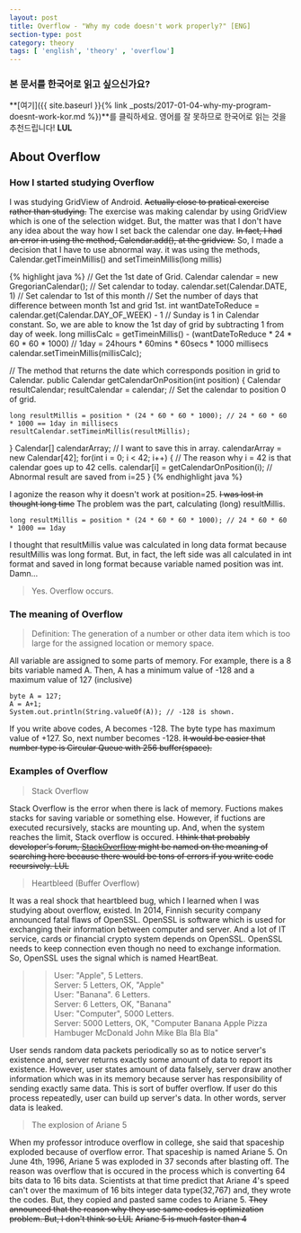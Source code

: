 ```yaml
---
layout: post
title: Overflow - "Why my code doesn't work properly?" [ENG]
section-type: post
category: theory
tags: [ 'english', 'theory' , 'overflow']
---
```

### 본 문서를 한국어로 읽고 싶으신가요?
**[여기]({{ site.baseurl }}{% link _posts/2017-01-04-why-my-program-doesnt-work-kor.md %})**를 클릭하세요. 영어를 잘 못하므로 한국어로 읽는 것을 추천드립니다! **LUL**

## About Overflow

### How I started studying Overflow

I was studying GridView of Android. ~~Actually close to pratical exercise rather than studying.~~ The exercise was making calendar by using GridView which is one of the selection widget. But, the matter was that I don't have any idea about the way how I set back the calendar one day. ~~In fact, I had an error in using the method, Calendar.add(), at the gridview.~~
So, I made a decision that I have to use abnormal way. it was using the methods, Calendar.getTimeinMillis() and setTimeinMillis(long millis)

{% highlight java %}
// Get the 1st date of Grid.
Calendar calendar = new GregorianCalendar(); // Set calendar to today.
calendar.set(Calendar.DATE, 1) // Set calendar to 1st of this month
// Set the number of days that difference between month 1st and grid 1st.
int wantDateToReduce = calendar.get(Calendar.DAY_OF_WEEK) - 1 // Sunday is 1 in Calendar constant. So, we are able to know the 1st day of grid by subtracting 1 from day of week.
long millisCalc = getTimeinMillis() - (wantDateToReduce * 24 * 60 * 60 * 1000) // 1day = 24hours * 60mins * 60secs * 1000 millisecs
calendar.setTimeinMillis(millisCalc);

// The method that returns the date which corresponds position in grid to Calendar.
public Calendar getCalendarOnPosition(int position) {
    Calendar resultCalendar;
    resultCalendar = calendar; // Set the calendar to position 0 of grid.
    
    long resultMillis = position * (24 * 60 * 60 * 1000); // 24 * 60 * 60 * 1000 == 1day in millisecs
    resultCalendar.setTimeinMillis(resultMillis);
}
Calendar[] calendarArray; // I want to save this in array.
calendarArray = new Calendar[42];
for(int i = 0; i < 42; i++) { // The reason why i = 42 is that calendar goes up to 42 cells.
    calendar[i] = getCalendarOnPosition(i); // Abnormal result are saved from i=25
}
{% endhighlight java %}

I agonize the reason why it doesn't work at position=25. ~~I was lost in thought long time~~ The problem was the part, calculating (long) resultMillis.

``` {.java}
long resultMillis = position * (24 * 60 * 60 * 1000); // 24 * 60 * 60 * 1000 == 1day
```

I thought that resultMillis value was calculated in long data format because resultMillis was long format. But, in fact, the left side was all calculated in int format and saved in long format because variable named position was int. Damn...

> Yes. Overflow occurs.

### The meaning of Overflow

> Definition: The generation of a number or other data item which is too large for the assigned location or memory space.

All variable are assigned to some parts of memory. For example, there is a 8 bits variable named A. Then, A has a minimum value of -128 and a maximum value of 127 (inclusive)

``` {.java}
byte A = 127;
A = A+1;
System.out.println(String.valueOf(A)); // -128 is shown.
```

If you write above codes, A becomes -128. The byte type has maximum value of +127. So, next number becomes -128. ~~It would be easier that number type is Circular Queue with 256 buffer(space).~~

 ### Examples of Overflow
 
 > Stack Overflow

Stack Overflow is the error when there is lack of memory. Fuctions makes stacks for saving variable or something else. However, if fuctions are executed recursively, stacks are mounting up. And, when the system reaches the limit, Stack overflow is occured. ~~I think that probably developer's forum, <a href="http://stackoverflow.com/"><font color="#2d2d2d">StackOverflow</font></a> might be named on the meaning of searching here because there would be tons of errors if you write code recursively. LUL~~

> Heartbleed (Buffer Overflow)

It was a real shock that heartbleed bug, which I learned when I was studying about overflow, existed. In 2014, Finnish security company announced fatal flaws of OpenSSL. OpenSSL is software which is used for exchanging their information between computer and server. And a lot of IT service, cards or financial crypto system depends on OpenSSL. OpenSSL needs to keep connection even though no need to exchange information. So, OpenSSL uses the signal which is named HeartBeat.

>> User: "Apple", 5 Letters.  
>> Server: 5 Letters, OK, "Apple"  
>> User: "Banana". 6 Letters.  
>> Server: 6 Letters, OK, "Banana"  
>> User: "Computer", 5000 Letters.  
>> Server: 5000 Letters, OK, "Computer Banana Apple Pizza Hambuger McDonald John Mike Bla Bla Bla"

User sends random data packets periodically so as to notice server's existence and, server returns exactly some amount of data to report its existence. However, user states amount of data falsely, server draw another information which was in its memory because server has responsibility of sending exactly same data. This is sort of buffer overflow. If user do this process repeatedly, user can build up server's data. In other words, server data is leaked.

> The explosion of Ariane 5

When my professor introduce overflow in college, she said that spaceship exploded because of overflow error. That spaceship is named Ariane 5. On June 4th, 1996, Ariane 5 was exploded in 37 seconds after blasting off. The reason was overflow that is occured in the process which is converting 64 bits data to 16 bits data. Scientists at that time predict that Ariane 4's speed can't over the maximum of 16 bits integer data type(32,767) and, they wrote the codes. But, they copied and pasted same codes to Ariane 5. ~~They announced that the reason why they use same codes is optimization problem. But, I don't think so LUL~~ ~~Ariane 5 is much faster than 4~~
